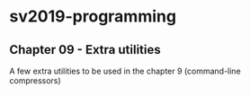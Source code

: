 # sv2019-programming

## Chapter 09 - Extra utilities

A few extra utilities to be used in the chapter 9 (command-line compressors)
